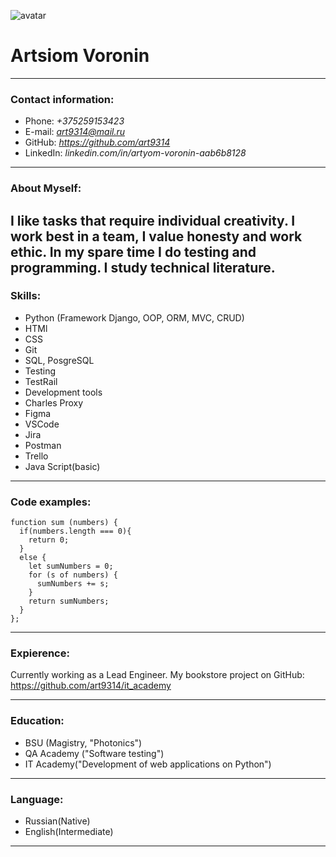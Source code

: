 ![avatar](https://photopict.ru/wp-content/uploads/2019/05/kartinki-na-avu-so-smyslom-10.jpg)

# **Artsiom Voronin**
---
### Contact information:

- Phone: *+375259153423*
- E-mail: *art9314@mail.ru*
- GitHub: *https://github.com/art9314*
- LinkedIn: *linkedin.com/in/artyom-voronin-aab6b8128*

---
### About Myself:
I like tasks that require individual creativity. I work best in a team, I value honesty and work ethic. 
In my spare time I do testing and programming. I study technical literature. 
---
### Skills:
- Python (Framework Django, OOP, ORM, MVC, CRUD)           
- HTMl
- CSS
- Git
- SQL, PosgreSQL
- Testing
- TestRail
- Development tools
- Charles Proxy
- Figma
- VSCode
- Jira
- Postman
- Trello
- Java Script(basic)
---
### Code examples:
```
function sum (numbers) {
  if(numbers.length === 0){
    return 0;
  }
  else {
    let sumNumbers = 0;
    for (s of numbers) {
      sumNumbers += s;
    }
    return sumNumbers;
  }    
};
```
---
### Expierence:
Currently working as a Lead Engineer. My bookstore project on GitHub: https://github.com/art9314/it_academy

---
### Education:
- BSU (Magistry, "Photonics")
- QA Academy ("Software testing")
- IT Academy("Development of web applications on Python")
---
### Language:
- Russian(Native)
- English(Intermediate)
---